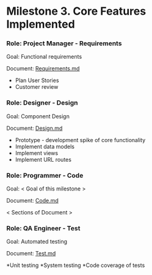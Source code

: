 # Milestone 3. Core Features Implemented
### Role: Project Manager - Requirements
Goal: Functional requirements

Document: [Requirements.md](https://github.com/Twitter-Clone/twitter-clone-documentation/blob/master/milestone-3/Requirements.md)

- Plan User Stories
- Customer review

### Role: Designer - Design
Goal: Component Design

Document: [Design.md](https://github.com/Twitter-Clone/twitter-clone-documentation/blob/master/milestone-3/Design.md)

* Prototype - development spike of core functionality
* Implement data models
* Implement views
* Implement URL routes

### Role: Programmer - Code
Goal: < Goal of this milestone >

Document: [Code.md](https://github.com/Twitter-Clone/twitter-clone-documentation/blob/master/milestone-3/Code.md)

< Sections of Document >

### Role: QA Engineer - Test
Goal: Automated testing

Document: [Test.md](https://github.com/Twitter-Clone/twitter-clone-documentation/blob/master/milestone-3/Test.md)

*Unit testing
*System testing
*Code coverage of tests
